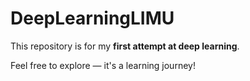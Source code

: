 # DeepLearningLIMU

This repository is for my **first attempt at deep learning**.

Feel free to explore — it's a learning journey!

